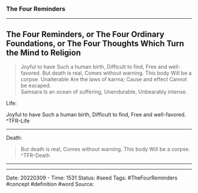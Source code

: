 ### The Four Reminders

---
## The Four Reminders, or The Four Ordinary Foundations, or The Four Thoughts Which Turn the Mind to Religion

> Joyful to have
> Such a human birth,
> Difficult to find,
> Free and well-favored.
> But death is real,
> Comes without warning.
> This body
> Will be a corpse.
> Unalterable
> Are the laws of karma;
> Cause and effect
> Cannot be escaped.	
> Samsara
> Is an ocean of suffering,
> Unendurable,
> Unbearably intense.

Life: 

Joyful to have
Such a human birth,
Difficult to find,
Free and well-favored.
^TFR-Life

---

Death:

>But death is real,
Comes without warning.
> This body
> Will be a corpse.
^TFR-Death


---


---
Date:  20220309 - Time: 1531
Status: #seed
Tags: #TheFourReminders #concept #definition #word 
Source: 